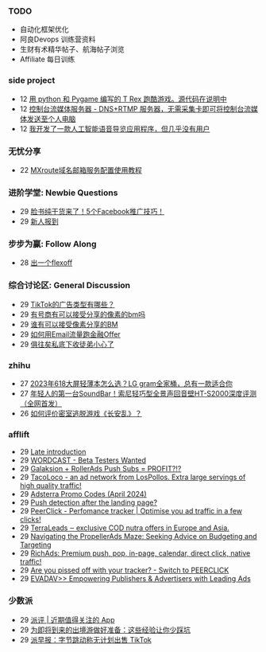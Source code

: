 ### TODO
-  自动化框架优化
-  阿良Devops 训练营资料
-  生财有术精华帖子、航海帖子浏览
-  Affiliate 每日训练

### side project
<!-- sideproject:START -->
-  12 [用 python 和 Pygame 编写的 T Rex 跑酷游戏。源代码在说明中](https://www.youtube.com/watch?v=pZySIXSelCA)
-  12 [控制台流媒体服务器 - DNS+RTMP 服务器，无需采集卡即可将控制台流媒体发送至个人电脑](https://github.com/Aioros/console-streaming-server)
-  12 [我开发了一款人工智能语音导览应用程序，但几乎没有用户](https://www.reddit.com/r/SideProject/comments/18gpp0e/ive_built_an_ai_audio_tour_app_but_have_almost_no/)<!-- sideproject:END -->


### 无忧分享
<!-- ruyo:START -->
-  22 [MXroute域名邮箱服务配置使用教程](https://51.ruyo.net/18648.html)<!-- ruyo:END -->

### 进阶学堂: Newbie Questions
<!-- advertcn1:START -->
-  29 [脸书纯干货来了！5个Facebook推广技巧！](https://www.advertcn.com/thread-114858-1-1.html)
-  29 [新人报到](https://www.advertcn.com/thread-114855-1-1.html)<!-- advertcn1:END -->

### 步步为赢: Follow Along
<!-- advertcn2:START -->
-  28 [出一个flexoff](https://www.advertcn.com/thread-114847-1-1.html)<!-- advertcn2:END -->

### 综合讨论区: General Discussion
<!-- advertcn3:START -->
-  29 [TikTok的广告类型有哪些？](https://www.advertcn.com/thread-114868-1-1.html)
-  29 [有号商有可以接受分享的像素的bm吗](https://www.advertcn.com/thread-114863-1-1.html)
-  29 [谁有可以接受像素分享的BM](https://www.advertcn.com/thread-114862-1-1.html)
-  29 [如何用Email流量跑金融Offer](https://www.advertcn.com/thread-114860-1-1.html)
-  29 [俱往矣私底下收徒弟小心了](https://www.advertcn.com/thread-114856-1-1.html)<!-- advertcn3:END -->


### zhihu
<!-- zhihu:START -->
-  27 [2023年618大屏轻薄本怎么选？LG gram全家桶，总有一款适合你](http://zhuanlan.zhihu.com/p/632641888?utm_campaign=rss&utm_medium=rss&utm_source=rss&utm_content=title)
-  27 [年轻人的第一台SoundBar！索尼轻巧型全景声回音壁HT-S2000深度评测（全网首发）](http://zhuanlan.zhihu.com/p/630990296?utm_campaign=rss&utm_medium=rss&utm_source=rss&utm_content=title)
-  26 [如何评价密室逃脱游戏《长安乱》？](http://www.zhihu.com/question/563950552/answer/3045961312?utm_campaign=rss&utm_medium=rss&utm_source=rss&utm_content=title)<!-- zhihu:END -->

### afflift
<!-- afflift:START -->
-  29 [Late introduction](https://afflift.com/f/threads/late-introduction.13050/)
-  29 [WORDCAST - Beta Testers Wanted](https://afflift.com/f/threads/wordcast-beta-testers-wanted.13049/)
-  29 [Galaksion + RollerAds Push Subs = PROFIT?!?](https://afflift.com/f/threads/galaksion-rollerads-push-subs-profit.13030/)
-  29 [TacoLoco - an ad network from LosPollos. Extra large servings of high quality traffic!](https://afflift.com/f/threads/tacoloco-an-ad-network-from-lospollos-extra-large-servings-of-high-quality-traffic.3467/)
-  29 [Adsterra Promo Codes &lpar;April 2024&rpar;](https://afflift.com/f/threads/adsterra-promo-codes-april-2024.12961/)
-  29 [Push detection after the landing page?](https://afflift.com/f/threads/push-detection-after-the-landing-page.13051/)
-  29 [PeerClick - Perfomance tracker | Optimise you ad traffic in a few clicks!](https://afflift.com/f/threads/peerclick-perfomance-tracker-optimise-you-ad-traffic-in-a-few-clicks.796/)
-  29 [TerraLeads ‒ exclusive COD nutra offers in Europe and Asia.](https://afflift.com/f/threads/terraleads-%E2%80%92-exclusive-cod-nutra-offers-in-europe-and-asia.3287/)
-  29 [Navigating the PropellerAds Maze: Seeking Advice on Budgeting and Targeting](https://afflift.com/f/threads/navigating-the-propellerads-maze-seeking-advice-on-budgeting-and-targeting.13041/)
-  29 [RichAds: Premium push, pop, in-page, calendar, direct click, native traffic!](https://afflift.com/f/threads/richads-premium-push-pop-in-page-calendar-direct-click-native-traffic.991/)
-  29 [Are you pissed off with your tracker? - Switch to PEERCLICK](https://afflift.com/f/threads/are-you-pissed-off-with-your-tracker-switch-to-peerclick.7539/)
-  29 [EVADAV&gt;&gt; Empowering Publishers &amp; Advertisers with Leading Ads](https://afflift.com/f/threads/evadav-empowering-publishers-advertisers-with-leading-ads.1501/)<!-- afflift:END -->

### 少数派
<!-- sspai:START -->
-  29 [派评 | 近期值得关注的 App](https://sspai.com/post/88456)
-  29 [为即将到来的出境游做好准备：这些经验让你少踩坑](https://sspai.com/post/88394)
-  29 [派早报：字节跳动称无计划出售 TikTok](https://sspai.com/post/88419)<!-- sspai:END -->
